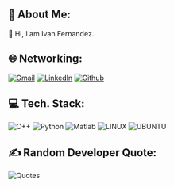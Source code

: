 ## 🚀 About Me:

 👋 Hi, I am  Ivan Fernandez.


## 🌐 Networking:
[![Gmail](https://img.shields.io/badge/Gmail-%23E34F26.svg?logo=Gmail&logoColor=white)](mailto:ivanfernandez760@gmail.com) [![LinkedIn](https://img.shields.io/badge/LinkedIn-%230077B5.svg?logo=linkedin&logoColor=white)](https://www.linkedin.com/in/ivanfernandez760/) [![Github](https://img.shields.io/badge/GitHub-%23000.svg?logo=GitHub&logoColor=white)](https://github.com/Ivan-Jesus-Fernandez/)


## 💻 Tech. Stack:
![C++](https://img.shields.io/badge/c++-%2300599C.svg?style=for-the-badge&logo=c%2B%2B&logoColor=white)
![Python](https://img.shields.io/badge/python-3670A0?style=for-the-badge&logo=python&logoColor=ffdd54) 
![Matlab](https://img.shields.io/badge/matlab-FF6C37?style=for-the-badge&logo=mathworks&logoColor=white)
![LINUX](https://img.shields.io/badge/Linux-FCC624?style=for-the-badge&logo=linux&logoColor=black)
![UBUNTU](https://img.shields.io/badge/Ubuntu-E95420?style=for-the-badge&logo=ubuntu&logoColor=black)




## ✍️ Random Developer Quote:
![Quotes](https://quotes-github-readme.vercel.app/api?type=horizontal&theme=radical)
